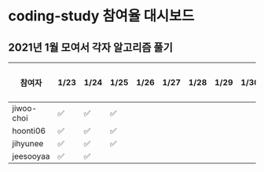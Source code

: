 # coding-study 참여율 대시보드

## 2021년 1월 모여서 각자 알고리즘 풀기 
|참여자|1/23|1/24|1/25|1/26|1/27|1/28|1/29|1/30|1/31|참여율|
|--|--|--|--|--|--|--|--|--|--|--|
|jiwoo-choi|✅|✅|✅|||||||0%|
|hoonti06|✅|✅|✅|||||||0%|
|jihyunee|✅|✅|✅|||||||0%|
|jeesooyaa|✅|✅||||||||0%|
